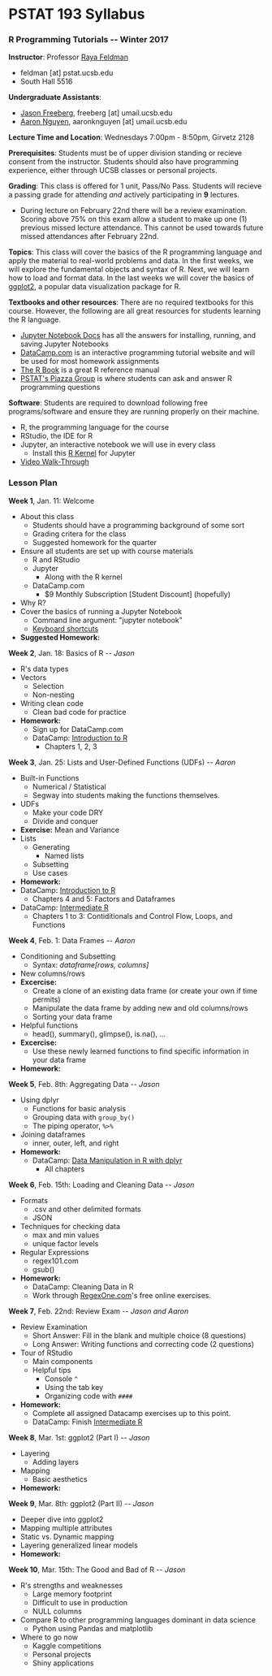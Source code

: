 # PSTAT 193 Syllabus
### R Programming Tutorials -- Winter 2017

**Instructor**:
Professor [Raya Feldman](http://www.pstat.ucsb.edu/faculty%20pages/FELDMAN.htm)
- feldman [at] pstat.ucsb.edu
- South Hall 5516

**Undergraduate Assistants**:
- [Jason Freeberg](https://www.linkedin.com/in/jfreeberg), freeberg [at] umail.ucsb.edu
- [Aaron Nguyen](https://www.linkedin.com/in/aaronknguyen), aaronknguyen [at] umail.ucsb.edu

**Lecture Time and Location**:
Wednesdays 7:00pm - 8:50pm, Girvetz 2128

**Prerequisites**: Students must be of upper division standing or recieve consent from the instructor. Students should also have programming experience, either through UCSB classes or personal projects.

**Grading**: This class is offered for 1 unit, Pass/No Pass. Students will recieve a passing grade for attending *and* actively participating in **9** lectures. 
  - During lecture on February 22nd there will be a review examination. Scoring above 75% on this exam allow a student to make up one (1) previous missed lecture attendance. This cannot be used towards future missed attendances after February 22nd.

**Topics**: This class will cover the basics of the R programming language and apply the material to real-world problems and data. In the first weeks, we will explore the fundamental objects and syntax of R. Next, we will learn how to load and format data. In the last weeks we will cover the basics of [ggplot2](https://en.wikipedia.org/wiki/Ggplot2), a popular data visualization package for R.

**Textbooks and other resources**: There are no required textbooks for this course. However, the following are all great resources for students learning the R language.
- [Jupyter Notebook Docs](http://jupyter-notebook.readthedocs.io/en/latest/) has all the answers for installing, running, and saving Jupyter Notebooks
- [DataCamp.com](https://www.datacamp.com/courses?learn=r_programming) is an interactive programming tutorial website and will be used for most homework assignments
- [The R Book](https://www.cs.upc.edu/~robert/teaching/estadistica/TheRBook.pdf) is a great R reference manual
- [PSTAT's Piazza Group](https://piazza.com/ucsb/other/pstat199) is where students can ask and answer R programming questions

**Software**: Students are required to download following free programs/software and ensure they are running properly on their machine.
  - R, the programming language for the course
  - RStudio, the IDE for R
  - Jupyter, an interactive notebook we will use in every class
    - Install this [R Kernel](https://github.com/IRkernel/IRkernel) for Jupyter
  - [Video Walk-Through](https://youtu.be/I9a9Jj2A95g)

### Lesson Plan

**Week 1**, Jan. 11: Welcome
- About this class
  - Students should have a programming background of some sort
  - Grading critera for the class
  - Suggested homework for the quarter
- Ensure all students are set up with course materials
  - R and RStudio
  - Jupyter
    - Along with the R kernel
  - DataCamp.com
    - $9 Monthly Subscription [Student Discount]  (hopefully)
- Why R?
- Cover the basics of running a Jupyter Notebook
  - Command line argument: "jupyter notebook"
  - [Keyboard shortcuts](https://www.cheatography.com/weidadeyue/cheat-sheets/jupyter-notebook/)
- **Suggested Homework:**

**Week 2**, Jan. 18: Basics of R -- <em>Jason</em>
- R's data types
- Vectors
  - Selection
  - Non-nesting
- Writing clean code
  - Clean bad code for practice
- **Homework:**
  - Sign up for DataCamp.com
  - DataCamp: <a href="https://www.datacamp.com/courses/free-introduction-to-r">Introduction to R</a>
    - Chapters 1, 2, 3

**Week 3**, Jan. 25: Lists and User-Defined Functions (UDFs) -- *Aaron*
- Built-in Functions
  - Numerical / Statistical
  - Segway into students making the functions themselves.
- UDFs
  - Make your code DRY
  - Divide and conquer
- **Exercise:** Mean and Variance
- Lists
  - Generating
    - Named lists
  - Subsetting
  - Use cases
- **Homework:**
 - DataCamp: <a href="https://www.datacamp.com/courses/free-introduction-to-r">Introduction to R</a>
    - Chapters 4 and 5: Factors and Dataframes
 - DataCamp: <a href="https://www.datacamp.com/courses/intermediate-r">Intermediate R</a>
    - Chapters 1 to 3: Contiditionals and Control Flow, Loops, and Functions
 
**Week 4**, Feb. 1: Data Frames -- *Aaron*
- Conditioning and Subsetting
  - Syntax: *dataframe[rows, columns]*
- New columns/rows
- **Excercise:** 
  - Create a clone of an existing data frame (or create your own if time permits)
  - Manipulate the data frame by adding new and old columns/rows
  - Sorting your data frame
- Helpful functions
  - head(), summary(), glimpse(), is.na(), ...
- **Excercise:** 
  - Use these newly learned functions to find specific information in your data frame
- **Homework:**

**Week 5**, Feb. 8th: Aggregating Data -- *Jason*
- Using dplyr
  - Functions for basic analysis
  - Grouping data with <code>group\_by()</code>
  - The piping operator, <code>%>%</code>
- Joining dataframes
  - inner, outer, left, and right
- **Homework:**
  - DataCamp: <a href="https://www.datacamp.com/courses/dplyr-data-manipulation-r-tutorial">Data Manipulation in R with dplyr</a>
    - All chapters
 
**Week 6**, Feb. 15th: Loading and Cleaning Data -- *Jason*
- Formats
  - .csv and other delimited formats
  - JSON
- Techniques for checking data
  - max and min values
  - unique factor levels
- Regular Expressions
  - regex101.com
  - gsub()
- **Homework:**
  - DataCamp: <a hre="https://www.datacamp.com/courses/cleaning-data-in-r">Cleaning Data in R</a>
  - Work through [RegexOne.com](https://regexone.com)'s free online exercises.
 
**Week 7**, Feb. 22nd: Review Exam -- *Jason and Aaron*
- Review Examination
  - Short Answer: Fill in the blank and multiple choice (8 questions)
  - Long Answer: Writing functions and correcting code (2 questions)
- Tour of RStudio
  - Main components
  - Helpful tips
    - Console <code>^</code>
    - Using the tab key
    - Organizing code with <code>####</code>
- **Homework:**
  - Complete all assigned Datacamp exercises up to this point.
  - DataCamp: Finish <a href="https://www.datacamp.com/courses/intermediate-r">Intermediate R</a>
 
**Week 8**, Mar. 1st: ggplot2 (Part I) -- *Jason*
- Layering
  - Adding layers
- Mapping
  - Basic aesthetics
- **Homework:**

**Week 9**, Mar. 8th: ggplot2 (Part II) -- *Jason*
- Deeper dive into ggplot2
- Mapping multiple attributes
- Static vs. Dynamic mapping
- Layering generalized linear models
- **Homework:**

**Week 10**, Mar. 15th: The Good and Bad of R -- *Jason*
- R's strengths and weaknesses
    - Large memory footprint
    - Difficult to use in production
    - NULL columns
- Compare R to other programming languages dominant in data science
    - Python using Pandas and matplotlib
- Where to go now
    - Kaggle competitions
    - Personal projects
    - Shiny applications
